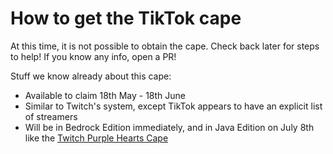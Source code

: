 # How to get the TikTok cape

At this time, it is not possible to obtain the cape. Check back later for steps to help!
If you know any info, open a PR!

Stuff we know already about this cape:
* Available to claim 18th May - 18th June
* Similar to Twitch's system, except TikTok appears to have an explicit list of streamers
* Will be in Bedrock Edition immediately, and in Java Edition on July 8th like the [Twitch Purple Hearts Cape](./twitch/purple_hearts.md)

